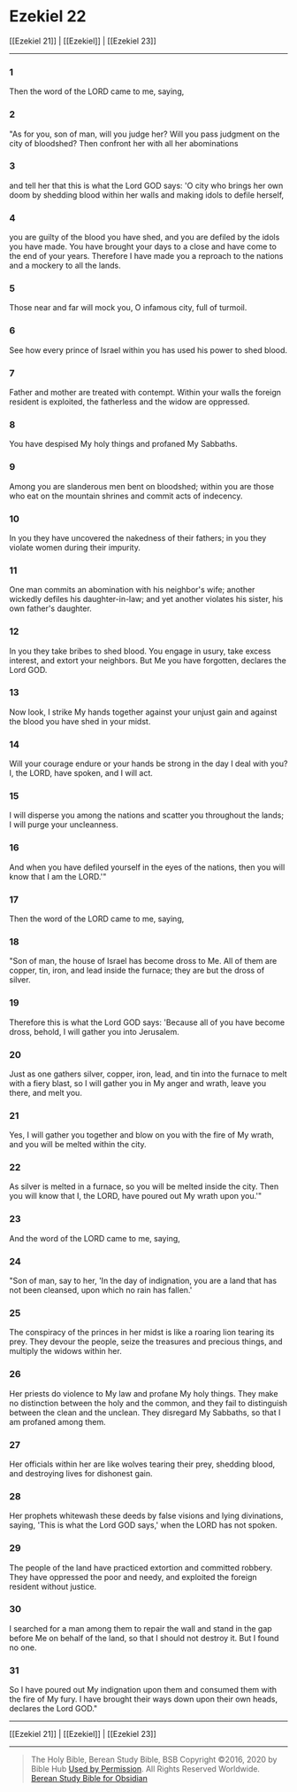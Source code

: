 # Ezekiel 22

[[Ezekiel 21]] | [[Ezekiel]] | [[Ezekiel 23]]

---

### 1
Then the word of the LORD came to me, saying,

### 2
"As for you, son of man, will you judge her? Will you pass judgment on the city of bloodshed? Then confront her with all her abominations

### 3
and tell her that this is what the Lord GOD says: 'O city who brings her own doom by shedding blood within her walls and making idols to defile herself,

### 4
you are guilty of the blood you have shed, and you are defiled by the idols you have made. You have brought your days to a close and have come to the end of your years. Therefore I have made you a reproach to the nations and a mockery to all the lands.

### 5
Those near and far will mock you, O infamous city, full of turmoil.

### 6
See how every prince of Israel within you has used his power to shed blood.

### 7
Father and mother are treated with contempt. Within your walls the foreign resident is exploited, the fatherless and the widow are oppressed.

### 8
You have despised My holy things and profaned My Sabbaths.

### 9
Among you are slanderous men bent on bloodshed; within you are those who eat on the mountain shrines and commit acts of indecency.

### 10
In you they have uncovered the nakedness of their fathers; in you they violate women during their impurity.

### 11
One man commits an abomination with his neighbor's wife; another wickedly defiles his daughter-in-law; and yet another violates his sister, his own father's daughter.

### 12
In you they take bribes to shed blood. You engage in usury, take excess interest, and extort your neighbors. But Me you have forgotten, declares the Lord GOD.

### 13
Now look, I strike My hands together against your unjust gain and against the blood you have shed in your midst.

### 14
Will your courage endure or your hands be strong in the day I deal with you? I, the LORD, have spoken, and I will act.

### 15
I will disperse you among the nations and scatter you throughout the lands; I will purge your uncleanness.

### 16
And when you have defiled yourself in the eyes of the nations, then you will know that I am the LORD.'"

### 17
Then the word of the LORD came to me, saying,

### 18
"Son of man, the house of Israel has become dross to Me. All of them are copper, tin, iron, and lead inside the furnace; they are but the dross of silver.

### 19
Therefore this is what the Lord GOD says: 'Because all of you have become dross, behold, I will gather you into Jerusalem.

### 20
Just as one gathers silver, copper, iron, lead, and tin into the furnace to melt with a fiery blast, so I will gather you in My anger and wrath, leave you there, and melt you.

### 21
Yes, I will gather you together and blow on you with the fire of My wrath, and you will be melted within the city.

### 22
As silver is melted in a furnace, so you will be melted inside the city. Then you will know that I, the LORD, have poured out My wrath upon you.'"

### 23
And the word of the LORD came to me, saying,

### 24
"Son of man, say to her, 'In the day of indignation, you are a land that has not been cleansed, upon which no rain has fallen.'

### 25
The conspiracy of the princes in her midst is like a roaring lion tearing its prey. They devour the people, seize the treasures and precious things, and multiply the widows within her.

### 26
Her priests do violence to My law and profane My holy things. They make no distinction between the holy and the common, and they fail to distinguish between the clean and the unclean. They disregard My Sabbaths, so that I am profaned among them.

### 27
Her officials within her are like wolves tearing their prey, shedding blood, and destroying lives for dishonest gain.

### 28
Her prophets whitewash these deeds by false visions and lying divinations, saying, 'This is what the Lord GOD says,' when the LORD has not spoken.

### 29
The people of the land have practiced extortion and committed robbery. They have oppressed the poor and needy, and exploited the foreign resident without justice.

### 30
I searched for a man among them to repair the wall and stand in the gap before Me on behalf of the land, so that I should not destroy it. But I found no one.

### 31
So I have poured out My indignation upon them and consumed them with the fire of My fury. I have brought their ways down upon their own heads, declares the Lord GOD."

---

[[Ezekiel 21]] | [[Ezekiel]] | [[Ezekiel 23]]

---

> The Holy Bible, Berean Study Bible, BSB
> Copyright &copy;2016, 2020 by Bible Hub
> [Used by Permission](https://berean.bible/terms.htm). All Rights Reserved Worldwide.
> [Berean Study Bible for Obsidian](https://github.com/gapmiss/berean-study-bible-for-obsidian)

